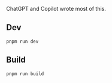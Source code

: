 ChatGPT and Copilot wrote most of this.

## Dev
```
pnpm run dev
```
## Build
```
pnpm run build
```

